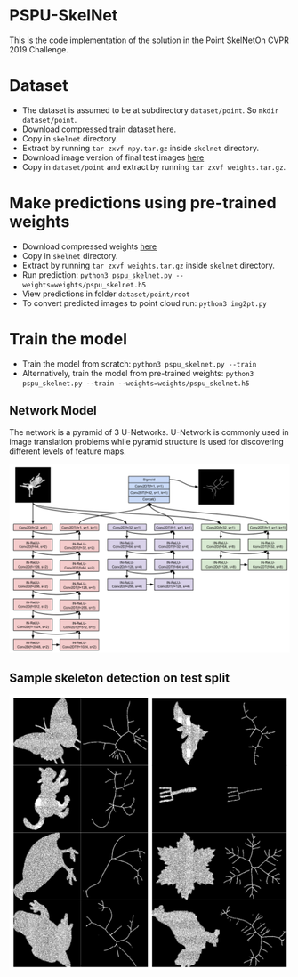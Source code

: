 # PSPU-SkelNet
This is the code implementation of the solution in the Point SkelNetOn CVPR 2019 Challenge.

# Dataset
- The dataset is assumed to be at subdirectory `dataset/point`. So `mkdir dataset/point`.
- Download compressed train dataset [here](https://drive.google.com/file/d/1XbhSn7mQ-ziuOUi-1rq3vIIF1FNgsaQH/view?usp=sharing). 
- Copy in `skelnet` directory.
- Extract by running `tar zxvf npy.tar.gz` inside `skelnet` directory.
- Download image version of final test images [here](https://drive.google.com/file/d/1Q6NMO1nqHNHl-jF-O8GJbFuN9QQ3c0_R/view?usp=sharing)
- Copy in `dataset/point` and extract by running `tar zxvf weights.tar.gz`.

# Make predictions using pre-trained weights
- Download compressed weights [here](https://drive.google.com/file/d/1wF9UsTmjmxBb2El_CNpWoVn1R_zua2L0/view?usp=sharing)
- Copy in `skelnet` directory.
- Extract by running `tar zxvf weights.tar.gz` inside `skelnet` directory.
- Run prediction: `python3 pspu_skelnet.py --weights=weights/pspu_skelnet.h5`
- View predictions in folder `dataset/point/root`
- To convert predicted images to point cloud run: `python3 img2pt.py`

# Train the model
- Train the model from scratch: `python3 pspu_skelnet.py --train`
- Alternatively, train the model from pre-trained weights: `python3 pspu_skelnet.py --train --weights=weights/pspu_skelnet.h5`


## Network Model
The network is a pyramid of 3 U-Networks. U-Network is commonly used in image translation problems while pyramid structure is used for discovering different levels of feature maps.

![PSPU-SkelNet](images/pspunet.png)

## Sample skeleton detection on test split
![Sample Prediction](images/test_imgs.png)
